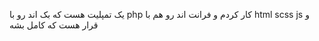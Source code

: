 یک تمپلیت هست که بک اند رو با php کار کردم و 
فرانت اند رو هم با html scss js 
و قرار هست که کامل بشه 

